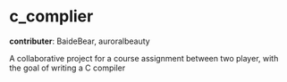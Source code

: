 # c_complier

**contributer**: BaideBear, auroralbeauty

A collaborative project for a course assignment between two player, with the goal of writing a C compiler
